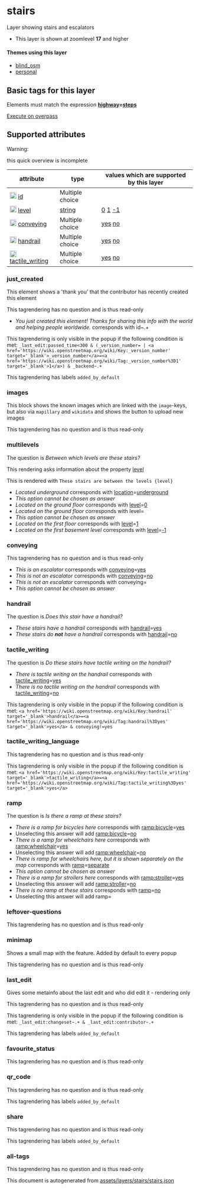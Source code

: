[//]: # (WARNING: this file is automatically generated. Please find the sources at the bottom and edit those sources)

 stairs 
========





Layer showing stairs and escalators






  - This layer is shown at zoomlevel **17** and higher




#### Themes using this layer 





  - [blind_osm](https://mapcomplete.org/blind_osm)
  - [personal](https://mapcomplete.org/personal)




 Basic tags for this layer 
---------------------------



Elements must match the expression **<a href='https://wiki.openstreetmap.org/wiki/Key:highway' target='_blank'>highway</a>=<a href='https://wiki.openstreetmap.org/wiki/Tag:highway%3Dsteps' target='_blank'>steps</a>**

[Execute on overpass](http://overpass-turbo.eu/?Q=%5Bout%3Ajson%5D%5Btimeout%3A90%5D%3B%28%20%20%20%20nwr%5B%22highway%22%3D%22steps%22%5D%28%7B%7Bbbox%7D%7D%29%3B%0A%29%3Bout%20body%3B%3E%3Bout%20skel%20qt%3B)



 Supported attributes 
----------------------



Warning: 

this quick overview is incomplete



attribute | type | values which are supported by this layer
----------- | ------ | ------------------------------------------
[<img src='https://mapcomplete.org/assets/svg/statistics.svg' height='18px'>](https://taginfo.openstreetmap.org/keys/id#values) [id](https://wiki.openstreetmap.org/wiki/Key:id) | Multiple choice | 
[<img src='https://mapcomplete.org/assets/svg/statistics.svg' height='18px'>](https://taginfo.openstreetmap.org/keys/level#values) [level](https://wiki.openstreetmap.org/wiki/Key:level) | [string](../SpecialInputElements.md#string) | [0](https://wiki.openstreetmap.org/wiki/Tag:level%3D0) [1](https://wiki.openstreetmap.org/wiki/Tag:level%3D1) [-1](https://wiki.openstreetmap.org/wiki/Tag:level%3D-1)
[<img src='https://mapcomplete.org/assets/svg/statistics.svg' height='18px'>](https://taginfo.openstreetmap.org/keys/conveying#values) [conveying](https://wiki.openstreetmap.org/wiki/Key:conveying) | Multiple choice | [yes](https://wiki.openstreetmap.org/wiki/Tag:conveying%3Dyes) [no](https://wiki.openstreetmap.org/wiki/Tag:conveying%3Dno)
[<img src='https://mapcomplete.org/assets/svg/statistics.svg' height='18px'>](https://taginfo.openstreetmap.org/keys/handrail#values) [handrail](https://wiki.openstreetmap.org/wiki/Key:handrail) | Multiple choice | [yes](https://wiki.openstreetmap.org/wiki/Tag:handrail%3Dyes) [no](https://wiki.openstreetmap.org/wiki/Tag:handrail%3Dno)
[<img src='https://mapcomplete.org/assets/svg/statistics.svg' height='18px'>](https://taginfo.openstreetmap.org/keys/tactile_writing#values) [tactile_writing](https://wiki.openstreetmap.org/wiki/Key:tactile_writing) | Multiple choice | [yes](https://wiki.openstreetmap.org/wiki/Tag:tactile_writing%3Dyes) [no](https://wiki.openstreetmap.org/wiki/Tag:tactile_writing%3Dno)




### just_created 



This element shows a 'thank you' that the contributor has recently created this element

This tagrendering has no question and is thus read-only





  - *You just created this element! Thanks for sharing this info with the world and helping people worldwide.*  corresponds with  id~.+


This tagrendering is only visible in the popup if the following condition is met: `_last_edit:passed_time<300 & (_version_number= | <a href='https://wiki.openstreetmap.org/wiki/Key:_version_number' target='_blank'>_version_number</a>=<a href='https://wiki.openstreetmap.org/wiki/Tag:_version_number%3D1' target='_blank'>1</a>) & _backend~.+`

This tagrendering has labels  `added_by_default`



### images 



This block shows the known images which are linked with the `image`-keys, but also via `mapillary` and `wikidata` and shows the button to upload new images

This tagrendering has no question and is thus read-only





### multilevels 



The question is  *Between which levels are these stairs?*

This rendering asks information about the property  [level](https://wiki.openstreetmap.org/wiki/Key:level) 

This is rendered with  `These stairs are between the levels {level}`





  - *Located underground*  corresponds with  <a href='https://wiki.openstreetmap.org/wiki/Key:location' target='_blank'>location</a>=<a href='https://wiki.openstreetmap.org/wiki/Tag:location%3Dunderground' target='_blank'>underground</a>
  - _This option cannot be chosen as answer_
  - *Located on the ground floor*  corresponds with  <a href='https://wiki.openstreetmap.org/wiki/Key:level' target='_blank'>level</a>=<a href='https://wiki.openstreetmap.org/wiki/Tag:level%3D0' target='_blank'>0</a>
  - *Located on the ground floor*  corresponds with  level=
  - _This option cannot be chosen as answer_
  - *Located on the first floor*  corresponds with  <a href='https://wiki.openstreetmap.org/wiki/Key:level' target='_blank'>level</a>=<a href='https://wiki.openstreetmap.org/wiki/Tag:level%3D1' target='_blank'>1</a>
  - *Located on the first basement level*  corresponds with  <a href='https://wiki.openstreetmap.org/wiki/Key:level' target='_blank'>level</a>=<a href='https://wiki.openstreetmap.org/wiki/Tag:level%3D-1' target='_blank'>-1</a>




### conveying 



This tagrendering has no question and is thus read-only





  - *This is an escalator*  corresponds with  <a href='https://wiki.openstreetmap.org/wiki/Key:conveying' target='_blank'>conveying</a>=<a href='https://wiki.openstreetmap.org/wiki/Tag:conveying%3Dyes' target='_blank'>yes</a>
  - *This is not an escalator*  corresponds with  <a href='https://wiki.openstreetmap.org/wiki/Key:conveying' target='_blank'>conveying</a>=<a href='https://wiki.openstreetmap.org/wiki/Tag:conveying%3Dno' target='_blank'>no</a>
  - *This is not an escalator*  corresponds with  conveying=
  - _This option cannot be chosen as answer_




### handrail 



The question is  *Does this stair have a handrail?*





  - *These stairs have a handrail*  corresponds with  <a href='https://wiki.openstreetmap.org/wiki/Key:handrail' target='_blank'>handrail</a>=<a href='https://wiki.openstreetmap.org/wiki/Tag:handrail%3Dyes' target='_blank'>yes</a>
  - *These stairs do <b>not</b> have a handrail*  corresponds with  <a href='https://wiki.openstreetmap.org/wiki/Key:handrail' target='_blank'>handrail</a>=<a href='https://wiki.openstreetmap.org/wiki/Tag:handrail%3Dno' target='_blank'>no</a>




### tactile_writing 



The question is  *Do these stairs have tactile writing on the handrail?*





  - *There is tactile writing on the handrail*  corresponds with  <a href='https://wiki.openstreetmap.org/wiki/Key:tactile_writing' target='_blank'>tactile_writing</a>=<a href='https://wiki.openstreetmap.org/wiki/Tag:tactile_writing%3Dyes' target='_blank'>yes</a>
  - *There is no tactile writing on the handrail*  corresponds with  <a href='https://wiki.openstreetmap.org/wiki/Key:tactile_writing' target='_blank'>tactile_writing</a>=<a href='https://wiki.openstreetmap.org/wiki/Tag:tactile_writing%3Dno' target='_blank'>no</a>


This tagrendering is only visible in the popup if the following condition is met: `<a href='https://wiki.openstreetmap.org/wiki/Key:handrail' target='_blank'>handrail</a>=<a href='https://wiki.openstreetmap.org/wiki/Tag:handrail%3Dyes' target='_blank'>yes</a> & conveying!=yes`



### tactile_writing_language 



This tagrendering has no question and is thus read-only



This tagrendering is only visible in the popup if the following condition is met: `<a href='https://wiki.openstreetmap.org/wiki/Key:tactile_writing' target='_blank'>tactile_writing</a>=<a href='https://wiki.openstreetmap.org/wiki/Tag:tactile_writing%3Dyes' target='_blank'>yes</a>`



### ramp 



The question is  *Is there a ramp at these stairs?*





  - *There is a ramp for bicycles here*  corresponds with  <a href='https://wiki.openstreetmap.org/wiki/Key:ramp:bicycle' target='_blank'>ramp:bicycle</a>=<a href='https://wiki.openstreetmap.org/wiki/Tag:ramp:bicycle%3Dyes' target='_blank'>yes</a>
  - Unselecting this answer will add <a href='https://wiki.openstreetmap.org/wiki/Key:ramp:bicycle' target='_blank'>ramp:bicycle</a>=<a href='https://wiki.openstreetmap.org/wiki/Tag:ramp:bicycle%3Dno' target='_blank'>no</a>
  - *There is a ramp for wheelchairs here*  corresponds with  <a href='https://wiki.openstreetmap.org/wiki/Key:ramp:wheelchair' target='_blank'>ramp:wheelchair</a>=<a href='https://wiki.openstreetmap.org/wiki/Tag:ramp:wheelchair%3Dyes' target='_blank'>yes</a>
  - Unselecting this answer will add <a href='https://wiki.openstreetmap.org/wiki/Key:ramp:wheelchair' target='_blank'>ramp:wheelchair</a>=<a href='https://wiki.openstreetmap.org/wiki/Tag:ramp:wheelchair%3Dno' target='_blank'>no</a>
  - *There is ramp for wheelchairs here, but it is shown separately on the map*  corresponds with  <a href='https://wiki.openstreetmap.org/wiki/Key:ramp' target='_blank'>ramp</a>=<a href='https://wiki.openstreetmap.org/wiki/Tag:ramp%3Dseparate' target='_blank'>separate</a>
  - _This option cannot be chosen as answer_
  - *There is a ramp for strollers here*  corresponds with  <a href='https://wiki.openstreetmap.org/wiki/Key:ramp:stroller' target='_blank'>ramp:stroller</a>=<a href='https://wiki.openstreetmap.org/wiki/Tag:ramp:stroller%3Dyes' target='_blank'>yes</a>
  - Unselecting this answer will add <a href='https://wiki.openstreetmap.org/wiki/Key:ramp:stroller' target='_blank'>ramp:stroller</a>=<a href='https://wiki.openstreetmap.org/wiki/Tag:ramp:stroller%3Dno' target='_blank'>no</a>
  - *There is no ramp at these stairs*  corresponds with  <a href='https://wiki.openstreetmap.org/wiki/Key:ramp' target='_blank'>ramp</a>=<a href='https://wiki.openstreetmap.org/wiki/Tag:ramp%3Dno' target='_blank'>no</a>
  - Unselecting this answer will add ramp=




### leftover-questions 



This tagrendering has no question and is thus read-only





### minimap 



Shows a small map with the feature. Added by default to every popup

This tagrendering has no question and is thus read-only





### last_edit 



Gives some metainfo about the last edit and who did edit it - rendering only

This tagrendering has no question and is thus read-only



This tagrendering is only visible in the popup if the following condition is met: `_last_edit:changeset~.+ & _last_edit:contributor~.+`

This tagrendering has labels  `added_by_default`



### favourite_status 



This tagrendering has no question and is thus read-only





### qr_code 



This tagrendering has no question and is thus read-only



This tagrendering has labels  `added_by_default`



### share 



This tagrendering has no question and is thus read-only



This tagrendering has labels  `added_by_default`



### all-tags 



This tagrendering has no question and is thus read-only

 

This document is autogenerated from [assets/layers/stairs/stairs.json](https://github.com/pietervdvn/MapComplete/blob/develop/assets/layers/stairs/stairs.json)

